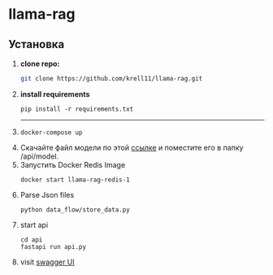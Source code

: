 # llama-rag


## Установка

1. **clone repo:**
   ```bash
   git clone https://github.com/krell11/llama-rag.git
   ```
2. **install requirements**
   ```
   pip install -r requirements.txt
   ```
3. ****
   ```
   docker-compose up
   ```
4. Скачайте файл модели по этой [ссылке](https://huggingface.co/IlyaGusev/saiga_llama3_8b_gguf/resolve/main/model-q8_0.gguf?download=true) и поместите его в папку /api/model.
5. Запустить Docker Redis Image
   ```
   docker start llama-rag-redis-1
   ```
6. Parse Json files
   ```
   python data_flow/store_data.py
   ```
7. start api
   ```
   cd api
   fastapi run api.py
   ```
8. visit [swagger UI](http://localhost:8000/)
